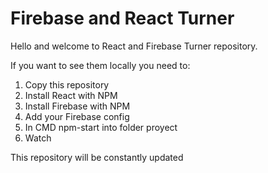 # Firebase and React Turner


Hello and welcome to React and Firebase Turner repository.

If you want to see them locally you need to:

1) Copy this repository
2) Install React with NPM
3) Install Firebase with NPM
4) Add your Firebase config
5) In CMD npm-start into folder proyect
6) Watch

This repository will be constantly updated
